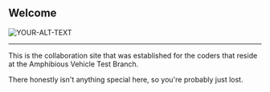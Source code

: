## Welcome

<picture>
 <source media="(prefers-color-scheme: dark)" srcset="[YOUR-DARKMODE-IMAGE](https://avatars.githubusercontent.com/u/138077881?s=400&u=43adfe3b3841e15a21850de967eef88d0742872b&v=4)">
 <source media="(prefers-color-scheme: light)" srcset="[YOUR-LIGHTMODE-IMAGE](https://avatars.githubusercontent.com/u/138077881?s=400&u=43adfe3b3841e15a21850de967eef88d0742872b&v=4)">
 <img alt="YOUR-ALT-TEXT" src="[YOUR-DEFAULT-IMAGE](https://avatars.githubusercontent.com/u/138077881?s=400&u=43adfe3b3841e15a21850de967eef88d0742872b&v=4)https://avatars.githubusercontent.com/u/138077881?s=400&u=43adfe3b3841e15a21850de967eef88d0742872b&v=4">
</picture>

---

This is the collaboration site that was established for the coders that reside at the Amphibious Vehicle Test Branch.

There honestly isn't anything special here, so you're probably just lost.

